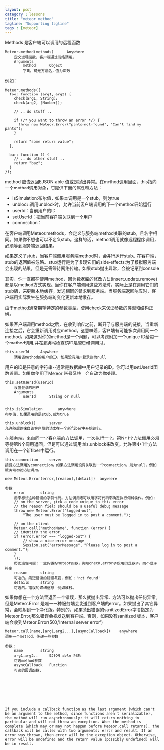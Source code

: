 ```yaml
---
layout: post
category : lessons
title: "meteor method"
tagline: "Supporting tagline"
tags : [meteor]
---
```


Methods 是客户端可以调用的远程函数

```
Meteor.method(methods)		Anywhere
	定义远程函数，客户端通过网络调用。
	Arguments
		method		Object
		字典，键是方法名，值为函数
```

例如：

```
Meteor.methods({
  foo: function (arg1, arg2) {
    check(arg1, String);
    check(arg2, [Number]);

    // .. do stuff ..

    if (/* you want to throw an error */) {
      throw new Meteor.Error("pants-not-found", "Can't find my pants");
    }

    return "some return value";
  },

  bar: function () {
    // .. do other stuff ..
    return "baz";
  }
});
```

method 应该返回EJSON-able 值或是抛出异常。在method调用里面，this指向一个method调用对象，它提供下面的属性和方法：

- isSimulation:布尔值，如果本调用是一个stub，则为true
- unblock:调用unblock时，允许当前客户端调用的下一个method开始运行
- userId：当前用户的ID
- setUserId：把当前客户端关联到一个用户
- connnection：

在客户端调用Meteor.methods，会定义与服务端method关联的stub，且名字相同。如果你不想也可以不定义stub。这样的话，method调用就像远程程序调用，必须等到服务端返回结果。

如果定义了stub，当客户端调用服务端method时，会并行运行stub。在客户端，stub的返回值被忽略。stub运行是为了复现它们的side-effects:为了模拟服务端会出现的结果，但是无需等待网络传输。如果stub抛出异常，会被记录到console

其实，你一直都在使用method，因为数据库的修改方法(insert,update,remove)都是以method方式实现。当你在客户端调用这些方法时，实际上是在调用它们的stub版，来更新本地缓存，发送相同的请求到服务端。当服务端返回响应时，客户端用实际发生在服务端的变化更新本地缓存。

由于method通常期望特定的参数类型，使用check来保证参数的类型和结构正确。

如果客户端调用method之后，在收到响应之前，断开了与服务端的链接，当重新连接之后，它会重新调用对应method。这意味着，客户端有可能多次调用同一个method。如果这对你的method是一个问题，可以考虑附加一个unique ID给每一个method调用,并在服务端检查该ID是否已经调用过。

```
this.userId		Anywhere
	调用该method的用户的ID，如果没有用户登录则为null
```

用户的ID是任意的字符串--通常是数据库中用户记录的ID。你可以用setUserId函数设置。如果你使用了Meteor 账号系统，会自动为你处理。

```
this.setUserId(userId)
	设置登录的用户
	Arguments
		userId		String or null
		
```

```
this.isSimulation		anywhere
布尔值，如果调用的是stub,则为true
```

```
this.unblock()		server
允许随后的来自该客户端的请求在一个新fiber中开始运行。
```

在服务端，来自同一个客户端的方法调用，一次执行一个。第N+1个方法调用必须等待第N个调用返回。但是可以通过调用this.unblock来改变。允许第N+1个方法调用在一个新fiber中运行。

```
this.connection		server
接受方法调用的connection。如果方法调用没有关联到一个connection，则为null，例如服务端初始方法调用。
```

```
new Meteor.Error(error,[reason],[detail])  anywhere

参数
	error		string
	用来标识这种错误的字符代码。方法调用者可以用字符代码来确定执行何种操作。例如：
	// on the server, pick a code unique to this error
	// the reason field should be a useful debug message
	throw new Meteor.Error("logged-out", 
  		"The user must be logged in to post a comment.");

	// on the client
	Meteor.call("methodName", function (error) {
  	// identify the error
  	if (error.error === "logged-out") {
    	// show a nice error message
    	Session.set("errorMessage", "Please log in to post a comment.");
  	}
	});
	历史遗留问题：一些内置的Meteor函数，例如check,error字段用的是数字，而不是字符串
	reason		string
	可选的。简短易读的错误概要，例如：'not found'
	details 	string
	可选的。错误的详细信息，例如堆栈。
```

如果你想在一个方法里返回一个错误，那么就抛出异常。方法可以抛出任何异常。但是Meteor.Error 是唯一一种服务端会发送到客户端的error。如果抛出了其它异常，会映射到一个净化版。特别的，如果抛出错误的sanitizedError字段指定为Meteor.Error,那么错误会被发送到客户端。否则，如果没有sanitized 版本，客户端会收到Meteor.Error(500,'Internal server error')


```
Meteor.call(name,[arg1,arg2...],[asyncCallback])    anywhere
调用一个method，传递一些参数

参数：
	name		string
	arg1,arg2..		EJSON-able 对象
	可选method参数
	asyncCallback  	Function
	可选的回调函数，








If you include a callback function as the last argument (which can't be an argument to the method, since functions aren't serializable), the method will run asynchronously: it will return nothing in particular and will not throw an exception. When the method is complete (which may or may not happen before Meteor.call returns), the callback will be called with two arguments: error and result. If an error was thrown, then error will be the exception object. Otherwise, error will be undefined and the return value (possibly undefined) will be in result.